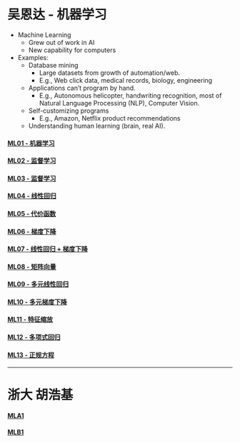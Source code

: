 # 吴恩达 - 机器学习

- Machine Learning
    - Grew out of work in AI
    - New capability for computers
- Examples:
    - Database mining
        - Large datasets from growth of automation/web.
        - E.g., Web click data, medical records, biology, engineering
    - Applications can’t program by hand.
        - E.g., Autonomous helicopter, handwriting recognition, most of Natural Language Processing (NLP), Computer Vision.
    - Self-customizing programs
        - E.g., Amazon, Netflix product recommendations
    - Understanding human learning (brain, real AI).

#### [ML01 - 机器学习](MachineL/ML01)
#### [ML02 - 监督学习](MachineL/ML02)
#### [ML03 - 监督学习](MachineL/ML03)
#### [ML04 - 线性回归](MachineL/ML04)
#### [ML05 - 代价函数](MachineL/ML05)
#### [ML06 - 梯度下降](MachineL/ML06)
#### [ML07 - 线性回归 + 梯度下降](MachineL/ML07)
#### [ML08 - 矩阵向量](MachineL/ML08)
#### [ML09 - 多元线性回归](MachineL/ML09)
#### [ML10 - 多元梯度下降](MachineL/ML10)
#### [ML11 - 特征缩放](MachineL/ML11)
#### [ML12 - 多项式回归](MachineL/ML12)
#### [ML13 - 正规方程](MachineL/ML13)

---

# 浙大 胡浩基

#### [MLA1](MachineL/MLA1)
#### [MLB1](MachineL/MLB1)